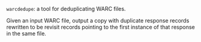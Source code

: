 `warcdedupe`: a tool for deduplicating WARC files.

Given an input WARC file, output a copy with duplicate response records
rewritten to be revisit records pointing to the first instance of that response
in the same file.
